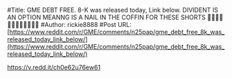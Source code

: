 #Title: GME DEBT FREE. 8-K was released today, Link below. DIVIDENT IS AN OPTION MEANNG IS A NAIL IN THE COFFIN FOR THESE SHORTS 🚀🚀🚀🚀🚀🚀🚀🚀🚀🚀🚀🚀
#Author: rickie8888
#Post URL: [https://www.reddit.com/r/GME/comments/n25pap/gme_debt_free_8k_was_released_today_link_below/](https://www.reddit.com/r/GME/comments/n25pap/gme_debt_free_8k_was_released_today_link_below/)


https://v.redd.it/ch0e62u76ew61
